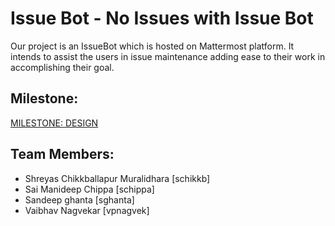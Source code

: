 # Issue Bot - No Issues with Issue Bot 
Our project is an IssueBot which is hosted on Mattermost platform. It intends to assist the users in issue maintenance adding ease to their work in accomplishing their goal.

Milestone:
---------
[MILESTONE: DESIGN](https://github.ncsu.edu/csc510-fall2019/CSC510-11/blob/master/DESIGN.md)

Team Members:
-----------------
* Shreyas Chikkballapur Muralidhara [schikkb]  
* Sai Manideep Chippa [schippa] 
* Sandeep ghanta [sghanta]  
* Vaibhav Nagvekar [vpnagvek] 
